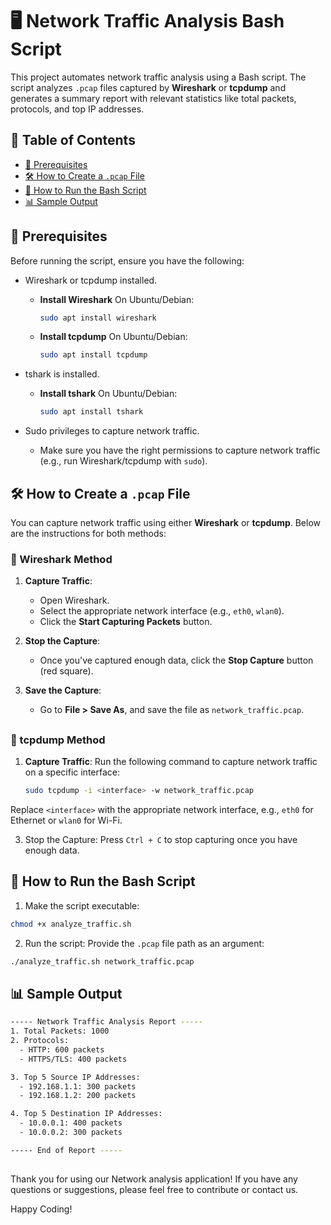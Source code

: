 # 🖥️ Network Traffic Analysis Bash Script

This project automates network traffic analysis using a Bash script. The script analyzes `.pcap` files captured by **Wireshark** or **tcpdump** and generates a summary report with relevant statistics like total packets, protocols, and top IP addresses.

## 📑 Table of Contents

- [📜 Prerequisites](#-prerequisites)
- [🛠️ How to Create a `.pcap` File](#️-how-to-create-a-pcap-file)
- [📝 How to Run the Bash Script](#-how-to-run-the-bash-script)
- [📊 Sample Output](#-sample-output)


## 📜 Prerequisites

Before running the script, ensure you have the following:

- Wireshark or tcpdump installed.
    
   - **Install Wireshark** On Ubuntu/Debian:
     ```bash
     sudo apt install wireshark
     ```

   - **Install tcpdump** On Ubuntu/Debian:
     ```bash
     sudo apt install tcpdump
     ```    
- tshark is installed.
    
     - **Install tshark** On Ubuntu/Debian:
        ```bash
        sudo apt install tshark
        ``` 

- Sudo privileges to capture network traffic.
    - Make sure you have the right permissions to capture network traffic (e.g., run Wireshark/tcpdump with     `sudo`).


## 🛠️ How to Create a `.pcap` File

You can capture network traffic using either **Wireshark** or **tcpdump**. Below are the instructions for both methods:

### 🦈 Wireshark Method

1. **Capture Traffic**:
   - Open Wireshark.
   - Select the appropriate network interface (e.g., `eth0`, `wlan0`).
   - Click the **Start Capturing Packets** button.

2. **Stop the Capture**:
   - Once you've captured enough data, click the **Stop Capture** button (red square).

3. **Save the Capture**:
   - Go to **File > Save As**, and save the file as `network_traffic.pcap`.

##

### 🧰 tcpdump Method

1. **Capture Traffic**:
   Run the following command to capture network traffic on a specific interface:
   ```bash
   sudo tcpdump -i <interface> -w network_traffic.pcap

Replace `<interface>` with the appropriate network interface, e.g., `eth0` for Ethernet or `wlan0` for Wi-Fi.

3. Stop the Capture: Press `Ctrl + C` to stop capturing once you have enough data.


## 📝 How to Run the Bash Script
1. Make the script executable:
```bash
chmod +x analyze_traffic.sh
```
2. Run the script: Provide the `.pcap` file path as an argument:
```bash
./analyze_traffic.sh network_traffic.pcap
```

## 📊 Sample Output
```bash
----- Network Traffic Analysis Report -----
1. Total Packets: 1000
2. Protocols:
  - HTTP: 600 packets
  - HTTPS/TLS: 400 packets

3. Top 5 Source IP Addresses:
  - 192.168.1.1: 300 packets
  - 192.168.1.2: 200 packets

4. Top 5 Destination IP Addresses:
  - 10.0.0.1: 400 packets
  - 10.0.0.2: 300 packets

----- End of Report -----
```

##

Thank you for using our Network analysis application! If you have any questions or suggestions, please feel free to contribute or contact us.

Happy Coding!

